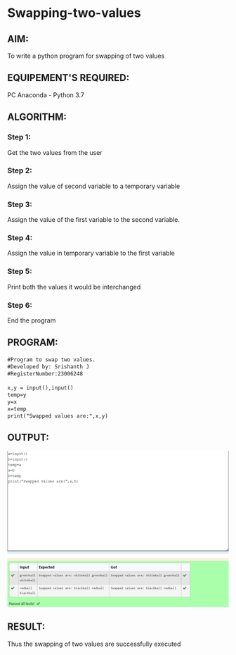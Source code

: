 # Swapping-two-values
## AIM:
To write a python program for swapping of two values
## EQUIPEMENT'S REQUIRED: 
PC
Anaconda - Python 3.7
## ALGORITHM: 
### Step 1:
Get the two values from the user
### Step 2: 
Assign the value of second variable to a temporary variable 
### Step 3: 
Assign the value of the first variable to the second variable.
### Step 4:  
Assign the value in temporary variable to the first variable
### Step 5: 
Print both the values it would be interchanged
### Step 6: 
End the program

## PROGRAM:
```
#Program to swap two values.
#Developed by: Srishanth J
#RegisterNumber:23006248

x,y = input(),input()
temp=y
y=x
x=temp
print("Swapped values are:",x,y)
```
## OUTPUT:
![output](/output.png)

## RESULT:
Thus the swapping of two values are successfully executed



